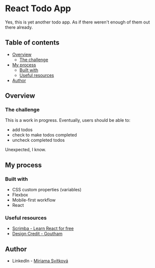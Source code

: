 # React Todo App

Yes, this is yet another todo app. As if there weren't enough of them out there already.

## Table of contents

- [Overview](#overview)
  - [The challenge](#the-challenge)
- [My process](#my-process)
  - [Built with](#built-with)
  - [Useful resources](#useful-resources)
- [Author](#author)

## Overview

### The challenge

This is a work in progress. Eventually, users should be able to:

- add todos
- check to make todos completed
- uncheck completed todos

Unexpected, I know.

## My process

### Built with

- CSS custom properties (variables)
- Flexbox
- Mobile-first workflow
- React

### Useful resources

- [Scrimba - Learn React for free](https://scrimba.com/learn/learnreact)
- [Design Credit - Goutham](https://collectui.com/designers/goutham-aj)

## Author

- LinkedIn - [Miriama Svítková](https://www.linkedin.com/in/miriama-svitkova)
